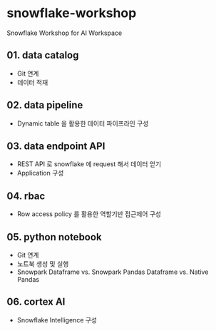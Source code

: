 # snowflake-workshop
Snowflake Workshop for AI Workspace

## 01. data catalog
- Git 연계 
- 데이터 적재 

## 02. data pipeline
- Dynamic table 을 활용한 데이터 파이프라인 구성

## 03. data endpoint API
- REST API 로 snowflake 에 request 해서 데이터 얻기
- Application 구성

## 04. rbac
- Row access policy 를 활용한 역할기반 접근제어 구성

## 05. python notebook 
- Git 연계
- 노트북 생성 및 실행
- Snowpark Dataframe vs. Snowpark Pandas Dataframe vs. Native Pandas

## 06. cortex AI
- Snowflake Intelligence 구성 


